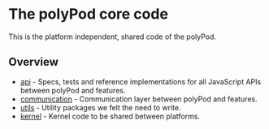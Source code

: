# The polyPod core code

This is the platform independent, shared code of the polyPod.

## Overview

- [api](api) - Specs, tests and reference implementations for all JavaScript
  APIs between polyPod and features.
- [communication](communication) - Communication layer between polyPod and
  features.
- [utils](utils) - Utility packages we felt the need to write.
- [kernel](kernel) - Kernel code to be shared between platforms.
